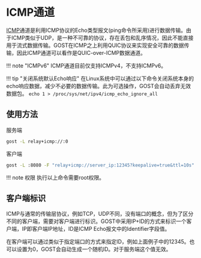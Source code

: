 # ICMP通道

[ICMP](https://en.wikipedia.org/wiki/Internet_Control_Message_Protocol)通道是利用ICMP协议的Echo类型报文(ping命令所采用)进行数据传输。由于ICMP类似于UDP，是一种不可靠的协议，存在丢包和乱序情况，因此不能直接用于流式数据传输。GOST在ICMP之上利用QUIC协议来实现安全可靠的数据传输，因此ICMP通道可以看作是QUIC-over-ICMP数据通道。

!!! note "ICMPv6"
    ICMP通道目前仅支持ICMPv4，不支持ICMPv6。

!!! tip "关闭系统默认Echo响应"
    在Linux系统中可以通过以下命令关闭系统本身的echo响应数据，减少不必要的数据传输。此为可选操作，GOST会自动丢弃无效数据包。
	```
	echo 1 > /proc/sys/net/ipv4/icmp_echo_ignore_all
	```

## 使用方法

服务端

```bash
gost -L relay+icmp://:0
```

客户端

```bash
gost -L :8080 -F "relay+icmp://server_ip:12345?keepalive=true&ttl=10s"
```

!!! note 权限
    执行以上命令需要root权限。

## 客户端标识

ICMP与通常的传输层协议，例如TCP，UDP不同，没有端口的概念，但为了区分不同的客户端，需要对客户端进行标识。GOST中采用IP+ID的方式来标识一个客户端，IP即客户端IP地址，ID是ICMP Echo报文中的Identifier字段值。

在客户端可以通过类似于指定端口的方式来指定ID，例如上面例子中的12345。也可以设置为0，GOST会自动生成一个随机ID。对于服务端这个值无效。